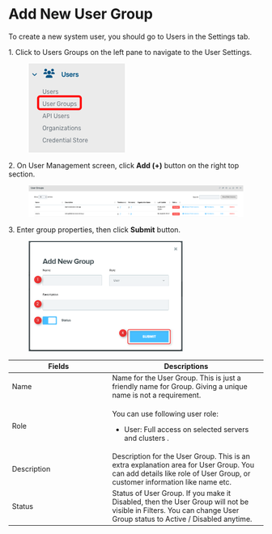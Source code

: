 # Add New User Group

To create a new system user, you should go to Users in the Settings tab.

1\.      Click to Users Groups on the left pane to navigate to the User Settings.

<div align="left">

<figure><img src="../../../.gitbook/assets/image (358).png" alt=""><figcaption></figcaption></figure>

</div>

2\.      On User Management screen, click **Add (+)** button on the right top section.

<figure><img src="../../../.gitbook/assets/image (359).png" alt=""><figcaption></figcaption></figure>

3\.      Enter group properties, then click **Submit** button.

<div align="left">

<figure><img src="../../../.gitbook/assets/image (360).png" alt="" width="304"><figcaption></figcaption></figure>

</div>

<table><thead><tr><th width="184">Fields</th><th>Descriptions</th></tr></thead><tbody><tr><td>Name</td><td>Name for the User Group. This is just a friendly name for Group. Giving a unique name is not a requirement.</td></tr><tr><td>Role</td><td><p>You can use following user role:</p><ul><li>User: Full access on selected servers and clusters .</li></ul></td></tr><tr><td>Description</td><td>Description for the User Group. This is an extra explanation area for User Group. You can add details like role of User Group, or customer information like name etc.</td></tr><tr><td>Status</td><td>Status of User Group. If you make it Disabled, then the User Group will not be visible in Filters. You can change User Group status to Active / Disabled anytime.</td></tr></tbody></table>
